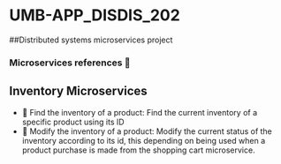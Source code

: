 # UMB-APP_DISDIS_202

##Distributed systems microservices project

### Microservices references  👋

## Inventory Microservices

- 🔭 Find the inventory of a product: Find the current inventory of a specific product using its ID
- 🌱 Modify the inventory of a product: Modify the current status of the inventory according to its id, this depending on being used when a product purchase is made from the shopping cart microservice.
